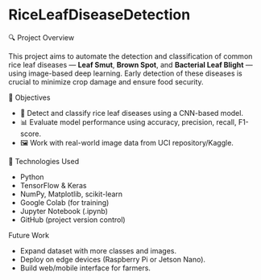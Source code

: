 # RiceLeafDiseaseDetection
🔍 Project Overview

This project aims to automate the detection and classification of common rice leaf diseases — **Leaf Smut**, **Brown Spot**, and **Bacterial Leaf Blight** — using image-based deep learning. Early detection of these diseases is crucial to minimize crop damage and ensure food security.

🎯 Objectives

- 🔬 Detect and classify rice leaf diseases using a CNN-based model.
- 📊 Evaluate model performance using accuracy, precision, recall, F1-score.
- 🖼️ Work with real-world image data from UCI repository/Kaggle.

🧠 Technologies Used

- Python
- TensorFlow & Keras
- NumPy, Matplotlib, scikit-learn
- Google Colab (for training)
- Jupyter Notebook (.ipynb)
- GitHub (project version control)

Future Work

- Expand dataset with more classes and images.
- Deploy on edge devices (Raspberry Pi or Jetson Nano).
- Build web/mobile interface for farmers.
